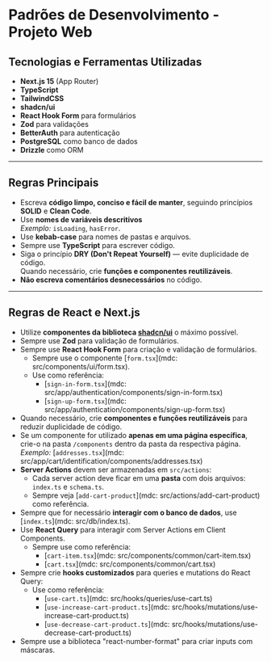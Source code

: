 # Padrões de Desenvolvimento - Projeto Web

## Tecnologias e Ferramentas Utilizadas

- **Next.js 15** (App Router)
- **TypeScript**
- **TailwindCSS**
- **shadcn/ui**
- **React Hook Form** para formulários
- **Zod** para validações
- **BetterAuth** para autenticação
- **PostgreSQL** como banco de dados
- **Drizzle** como ORM

---

## Regras Principais

- Escreva **código limpo, conciso e fácil de manter**, seguindo princípios **SOLID** e **Clean Code**.
- Use **nomes de variáveis descritivos**  
  _Exemplo:_ `isLoading`, `hasError`.
- Use **kebab-case** para nomes de pastas e arquivos.
- Sempre use **TypeScript** para escrever código.
- Siga o princípio **DRY (Don't Repeat Yourself)** — evite duplicidade de código.  
  Quando necessário, crie **funções e componentes reutilizáveis**.
- **Não escreva comentários desnecessários** no código.

---

## Regras de React e Next.js

- Utilize **componentes da biblioteca [shadcn/ui](https://ui.shadcn.com/)** o máximo possível.
- Sempre use **Zod** para validação de formulários.
- Sempre use **React Hook Form** para criação e validação de formulários.
  - Sempre use o componente [`form.tsx`](mdc: src/components/ui/form.tsx).
  - Use como referência:
    - [`sign-in-form.tsx`](mdc: src/app/authentication/components/sign-in-form.tsx)
    - [`sign-up-form.tsx`](mdc: src/app/authentication/components/sign-up-form.tsx)
- Quando necessário, crie **componentes e funções reutilizáveis** para reduzir duplicidade de código.
- Se um componente for utilizado **apenas em uma página específica**, crie-o na pasta `/components` dentro da pasta da respectiva página.  
  _Exemplo:_ [`addresses.tsx`](mdc: src/app/cart/identification/components/addresses.tsx)
- **Server Actions** devem ser armazenadas em `src/actions`:
  - Cada server action deve ficar em uma **pasta** com dois arquivos: `index.ts` e `schema.ts`.
  - Sempre veja [`add-cart-product`](mdc: src/actions/add-cart-product) como referência.
- Sempre que for necessário **interagir com o banco de dados**, use [`index.ts`](mdc: src/db/index.ts).
- Use **React Query** para interagir com Server Actions em Client Components.
  - Sempre use como referência:
    - [`cart-item.tsx`](mdc: src/components/common/cart-item.tsx)
    - [`cart.tsx`](mdc: src/components/common/cart.tsx)
- Sempre crie **hooks customizados** para queries e mutations do React Query:
  - Use como referência:
    - [`use-cart.ts`](mdc: src/hooks/queries/use-cart.ts)
    - [`use-increase-cart-product.ts`](mdc: src/hooks/mutations/use-increase-cart-product.ts)
    - [`use-decrease-cart-product.ts`](mdc: src/hooks/mutations/use-decrease-cart-product.ts)
- Sempre use a biblioteca "react-number-format" para criar
  inputs com máscaras.
